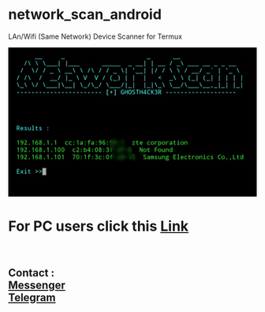 # network_scan_android
LAn/Wifi (Same Network) Device Scanner for Termux



![screenshot](https://github.com/GH0STH4CKER/network_scan_android/blob/main/androidipscan_ss.jpg?raw=true)



# For PC users click this <a href="https://github.com/GH0STH4CKER/Lan_IP_Scanner" >Link</a>



<br>
<h2> Contact : <br>
<a href="https://m.me/dimuth92">Messenger</a><br>
<a href="https://t.me/Dimuth92">Telegram</a>
</h2>
